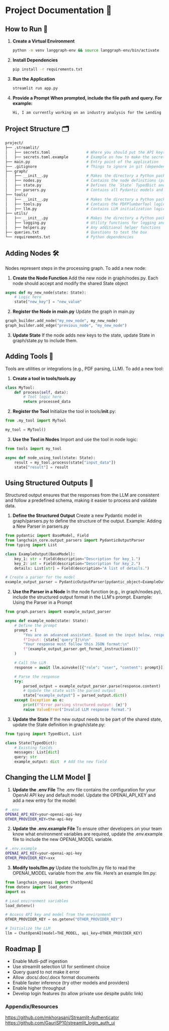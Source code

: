 # Project Documentation 📄

## How to Run 🚀

1. **Create a Virtual Environment**
    ```bash
    python -m venv langgraph-env && source langgraph-env/bin/activate
    ```

2. **Install Dependencies**
    ```bash
    pip install -r requirements.txt
    ```

3. **Run the Application**
    ```bash
    streamlit run app.py
    ```

4. **Provide a Prompt When prompted, include the file path and query. For example:**
    ```bash
    Hi, I am currently working on an industry analysis for the Lending industry. Please find the attached relevant report in path data/Source1.pdf . I am trying to give a general overview of both the Global and Indonesia lending market, with a slight tilt towards positive outlook. Can you help? Thanks.
    ```


## Project Structure 🗂️
```bash
project/
├── .streamlit/
│   ├── secrets.toml                # Where you should put the API keys
│   ├── secrets.toml.example        # Example on how to make the secrets.toml file
├── main.py                         # Entry point of the application
├── .gitignore                      # Things to ignore in git (dependencies, caches, etc.)
├── graph/
│   ├── __init__.py                 # Makes the directory a Python package
│   ├── nodes.py                    # Contains the node definitions (process_input, process_pdf  , etc.)
│   ├── state.py                    # Defines the `State` TypedDict and related shared structures
│   ├── parsers.py                  # Contains all Pydantic models and parsers
├── tools/
│   ├── __init__.py                 # Makes the directory a Python package
│   ├── tools.py                    # Contains the PDFPlumberTool logic
│   ├── llm.py                      # Contains LLM initialization logic (e.g., ChatOpenAI setup)
├── utils/
│   ├── __init__.py                 # Makes the directory a Python package
│   ├── logging.py                  # Utility functions for logging and debugging
│   ├── helpers.py                  # Any additional helper functions
├── queries.txt                     # Questions to test the box
└── requirements.txt                # Python dependencies
```

## Adding Nodes 🛠️
Nodes represent steps in the processing graph. To add a new node:

1. **Create the Node Function**
Add the new node in graph/nodes.py. Each node should accept and modify the shared State object
```python
async def my_new_node(state: State):
    # Logic here
    state["new_key"] = "new_value"
```

2. **Register the Node in main.py**
Update the graph in main.py
```python
graph_builder.add_node("my_new_node", my_new_node)
graph_builder.add_edge("previous_node", "my_new_node")
```

3. **Update State**
If the node adds new keys to the state, update State in graph/state.py to include them.

## Adding Tools 🧰
Tools are utilities or integrations (e.g., PDF parsing, LLM). To add a new tool:
1. **Create a tool in tools/tools.py**
```python
class MyTool:
    def process(self, data):
        # Tool logic here
        return processed_data
```

2. **Register the Tool**
Initialize the tool in tools/__init__.py:
```python
from .my_tool import MyTool

my_tool = MyTool()
```

3. **Use the Tool in Nodes**
Import and use the tool in node logic:
```python
from tools import my_tool

async def node_using_tool(state: State):
    result = my_tool.process(state["input_data"])
    state["result"] = result
```

## Using Structured Outputs 🧰
Structured output ensures that the responses from the LLM are consistent and follow a predefined schema, making it easier to process and validate data.

1. **Define the Structured Output**
Create a new Pydantic model in graph/parsers.py to define the structure of the output. Example: Adding a New Parser in parsers.py
```python
from pydantic import BaseModel, Field
from langchain_core.output_parsers import PydanticOutputParser
from typing import List

class ExampleOutput(BaseModel):
    key_1: str = Field(description="Description for key_1.")
    key_2: int = Field(description="Description for key_2.")
    details: List[str] = Field(description="A list of details.")

# Create a parser for the model
example_output_parser = PydanticOutputParser(pydantic_object=ExampleOutput)
```

2. **Use the Parser in a Node**
In the node function (e.g., in graph/nodes.py), include the structured output format in the LLM's prompt. Example: Using the Parser in a Prompt
```python
from graph.parsers import example_output_parser

async def example_node(state: State):
    # Define the prompt
    prompt = (
        "You are an advanced assistant. Based on the input below, respond with structured data:\n\n"
        f"Input: {state['query']}\n\n"
        "Your response must follow this JSON format:\n"
        f"{example_output_parser.get_format_instructions()}"
    )

    # Call the LLM
    response = await llm.ainvoke([{"role": "user", "content": prompt}])

    # Parse the response
    try:
        parsed_output = example_output_parser.parse(response.content)
        # Update the state with the parsed output
        state["example_output"] = parsed_output.dict()
    except Exception as e:
        print(f"Error parsing structured output: {e}")
        raise ValueError("Invalid LLM response format.")
```

3. **Update the State**
If the new output needs to be part of the shared state, update the State definition in graph/state.py:
```python
from typing import TypedDict, List

class State(TypedDict):
    # Existing fields
    messages: List[dict]
    query: str
    example_output: dict  # Add the new field

```

## Changing the LLM Model 🤖
1. **Update the .env File**
The .env file contains the configuration for your OpenAI API key and default model. Update the OPENAI_API_KEY and add a new entry for the model:
```bash
# .env
OPENAI_API_KEY=your-openai-api-key
OTHER_PROVIDER_KEY=the-api-key
```

2. **Update the .env.example File**
To ensure other developers on your team know what environment variables are required, update the .env.example file to include the new OPENAI_MODEL variable.
```bash
# .env.example
OPENAI_API_KEY=your-openai-api-key
OTHER_PROVIDER_KEY=xxx
```

3. **Modify tools/llm.py**
Update the tools/llm.py file to read the OPENAI_MODEL variable from the .env file. Here’s an example llm.py:
```python
from langchain_openai import ChatOpenAI
from dotenv import load_dotenv
import os

# Load environment variables
load_dotenv()

# Access API key and model from the environment
OTHER_PROVIDER_KEY = os.getenv("OTHER_PROVIDER_KEY")

# Initialize the LLM
llm = ChatOpenAI(model=THE_MODEL, api_key=OTHER_PROVIDER_KEY)
```
## Roadmap 🤖
- Enable Mutli-pdf ingestion
- Use streamlit selection UI for sentiment choice
- Query guard to not make it error
- Allow .docs/.doc/.docx format documents
- Enable faster inference (try other models and providers)
- Enable higher throughput
- Develop login features (to allow private use despite public link)

### Appendix/Resources
https://github.com/mkhorasani/Streamlit-Authenticator
https://github.com/GauriSP10/streamlit_login_auth_ui